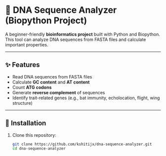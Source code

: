 # 🧬 DNA Sequence Analyzer (Biopython Project)

A beginner-friendly **bioinformatics project** built with Python and Biopython.  
This tool can analyze DNA sequences from FASTA files and calculate important properties.

---

## ✨ Features
- Read DNA sequences from FASTA files  
- Calculate **GC content** and **AT content**  
- Count **ATG codons**  
- Generate **reverse complement** of sequences  
- Identify trait-related genes (e.g., bat immunity, echolocation, flight, wing structure)  

---

## 🚀 Installation
1. Clone this repository:
   ```bash
   git clone https://github.com/kshitijx/dna-sequence-analyzer.git
   cd dna-sequence-analyzer
